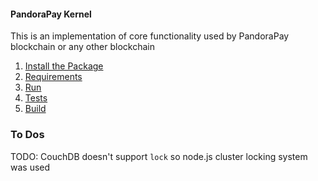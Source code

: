 #### PandoraPay Kernel

This is an implementation of core functionality used by PandoraPay blockchain or any other blockchain


1. [Install the Package](./wiki/readme.md#install-the-package)
2. [Requirements](./wiki/readme.md#requirements)
3. [Run](./wiki/readme.md#run)
4. [Tests](./wiki/readme.md#tests)
5. [Build](./wiki/readme.md#build)



### To Dos

TODO: CouchDB doesn't support `lock` so node.js cluster locking system was used


